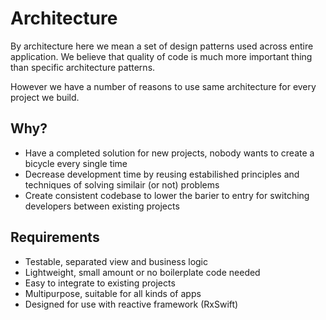 # Architecture

By architecture here we mean a set of design patterns used across entire application. We believe that quality of code is much more important thing than specific architecture patterns.

However we have a number of reasons to use same architecture for every project we build.

## Why?

- Have a completed solution for new projects, nobody wants to create a bicycle every single time
- Decrease development time by reusing estabilished principles and techniques of solving similair (or not) problems
- Create consistent codebase to lower the barier to entry for switching developers between existing projects

## Requirements

- Testable, separated view and business logic
- Lightweight, small amount or no boilerplate code needed
- Easy to integrate to existing projects
- Multipurpose, suitable for all kinds of apps
- Designed for use with reactive framework (RxSwift)

